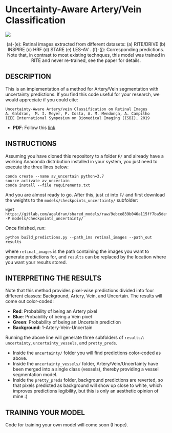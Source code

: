 # Uncertainty-Aware Artery/Vein Classification

![](https://raw.githubusercontent.com/agaldran/a_v_uncertain/master/utils/predictions_example.png?style=centerme)
<p align="center">
(a)-(e):  Retinal images extracted from different datasets: (a) RITE/DRIVE (b) INSPIRE (c) HRF (d) STARE (e) LES-AV . 
(f)-(j): Corresponding predictions.
Note that, in contrast to most existing technques, this model was trained in RITE and never re-trained, see the paper 
for details.
<p align="center">

## DESCRIPTION

This is an implementation of a method for Artery/Vein segmentation with uncertainty predictions.
If you find this code useful for your research, we would appreciate if you could cite:
```
Uncertainty-Aware Artery/vein Classification on Retinal Images
A. Galdran,  M. I. Meyer, P. Costa, A. M. Mendonça, A. Campilho
IEEE International Symposium on Biomedical Imaging (ISBI), 2019
```
* **PDF**: Follow this [link](https://agaldran.github.io/pdf/uncertainty_aware_av.pdf)

## INSTRUCTIONS
Assuming you have cloned this repository to a folder `F/` and already have a working Anaconda distribution installed in 
your system, you just need to execute the three lines below:

```
conda create --name av_uncertain python=3.7
source activate av_uncertain
conda install --file requirements.txt
```

And you are almost ready to go. After this, just `cd` into `F/`  and first download the weights to the 
`models/checkpoints_uncertainty/` subfolder:
```
wget https://gitlab.com/agaldran/shared_models/raw/9ebce839b046a115ff7ba5defc6251a139eedfda/model_final.pth.tar -P models/checkpoints_uncertainty/
```
Once finished, run:

```
python build_predictions.py --path_ims retinal_images --path_out results
```
where `retinal_images` is the path containing the images you want to generate predictions for, and `results` can be 
replaced by the location where you want your results stored.

## INTERPRETING THE RESULTS
Note that this method provides pixel-wise predictions divided into four different classes: Background, Artery, Vein, and 
Uncertain. 
The results will come out color-coded:
* **Red**: Probability of being an Artery pixel
* **Blue**: Probability of being a Vein pixel
* **Green**: Probability of being an Uncertain prediction
* **Background**: 1-Artery-Vein-Uncertain

Running the above line will generate three subfolders of ``results/``: ``uncertainty``, ``uncertainty_vessels``, and 
``pretty_preds``. 
* Inside the ``uncertainty/`` folder you will find predictions color-coded as above. 
* Inside the ``uncertainty_vessels/`` folder, Artery/Vein/Uncertainty have been merged into a single class (vessels), 
thereby providing a vessel segmentation model.
* Inside the ``pretty_preds`` folder, background predictions are reverted, so that pixels predicted as background will 
show up close to white, which improves predictions legibility, but this is only an aesthetic opinion of mine :)

## TRAINING YOUR MODEL
Code for training your own model will come soon (I hope).



